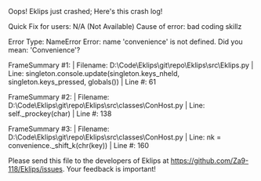 Oops! Eklips just crashed;
Here's this crash log!

Quick Fix for users: N/A (Not Available)
Cause of error: bad coding skillz

Error Type: NameError
Error: name 'convenience' is not defined. Did you mean: 'Convenience'?

FrameSummary #1:
  | Filename: D:\Code\Eklips\git\repo\Eklips\src\Eklips.py
  | Line: singleton.console.update(singleton.keys_nheld, singleton.keys_pressed, globals())
  | Line #: 61

FrameSummary #2:
  | Filename: D:\Code\Eklips\git\repo\Eklips\src\classes\ConHost.py
  | Line: self._prockey(char)
  | Line #: 138

FrameSummary #3:
  | Filename: D:\Code\Eklips\git\repo\Eklips\src\classes\ConHost.py
  | Line: nk = convenience._shift_k(chr(key))
  | Line #: 160


Please send this file to the developers of Eklips at https://github.com/Za9-118/Eklips/issues. 
Your feedback is important!